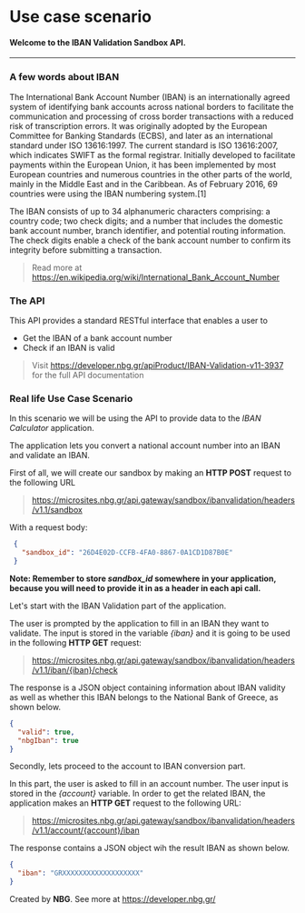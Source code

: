 # Use case scenario
#### Welcome to the IBAN Validation Sandbox API.

------------------------------------------------------------------------------------------
### A few words about IBAN
The International Bank Account Number (IBAN) is an internationally agreed system of identifying bank accounts across national borders to facilitate the communication and processing of cross border transactions with a reduced risk of transcription errors. It was originally adopted by the European Committee for Banking Standards (ECBS), and later as an international standard under ISO 13616:1997. The current standard is ISO 13616:2007, which indicates SWIFT as the formal registrar. Initially developed to facilitate payments within the European Union, it has been implemented by most European countries and numerous countries in the other parts of the world, mainly in the Middle East and in the Caribbean. As of February 2016, 69 countries were using the IBAN numbering system.[1]

The IBAN consists of up to 34 alphanumeric characters comprising: a country code; two check digits; and a number that includes the domestic bank account number, branch identifier, and potential routing information. The check digits enable a check of the bank account number to confirm its integrity before submitting a transaction.

> Read more at https://en.wikipedia.org/wiki/International_Bank_Account_Number

### The API
This API provides a standard RESTful interface that enables a user to
* Get the IBAN of a bank account number
* Check if an IBAN is valid

> Visit https://developer.nbg.gr/apiProduct/IBAN-Validation-v11-3937 for the full API documentation

### Real life Use Case Scenario
In this scenario we will be using the API to provide data to the *IBAN Calculator* application.

The application lets you convert a national account number into an IBAN and validate an IBAN.

First of all, we will create our sandbox by making an **HTTP POST** request to the following URL
> https://microsites.nbg.gr/api.gateway/sandbox/ibanvalidation/headers/v1.1/sandbox

With a request body:
```json
 {
   "sandbox_id": "26D4E02D-CCFB-4FA0-8867-0A1CD1D87B0E"
 }
``` 

**Note: Remember to store *sandbox_id* somewhere in your application, because you will need to provide it in as a header
in each api call.**

Let's start with the IBAN Validation part of the application.

The user is prompted by the application to fill in an IBAN they want to validate. The input is stored in the variable *{iban}* and it is going to be used in the following **HTTP GET** request:

> https://microsites.nbg.gr/api.gateway/sandbox/ibanvalidation/headers/v1.1/iban/{iban}/check

The response is a JSON object containing information about IBAN validity as well as whether this IBAN belongs to the National Bank of Greece, as shown below.

```json
{
  "valid": true,
  "nbgIban": true
}
```

Secondly, lets proceed to the account to IBAN conversion part.

In this part, the user is asked to fill in an account number. The user input is stored in the *{account}* variable.
In order to get the related IBAN, the application makes an **HTTP GET** request to the following URL:

> https://microsites.nbg.gr/api.gateway/sandbox/ibanvalidation/headers/v1.1/account/{account}/iban

The response contains a JSON object wih the result IBAN as shown below.
```json
{
  "iban": "GRXXXXXXXXXXXXXXXXXXX"
}
```


Created by **NBG**. 
See more at https://developer.nbg.gr/
